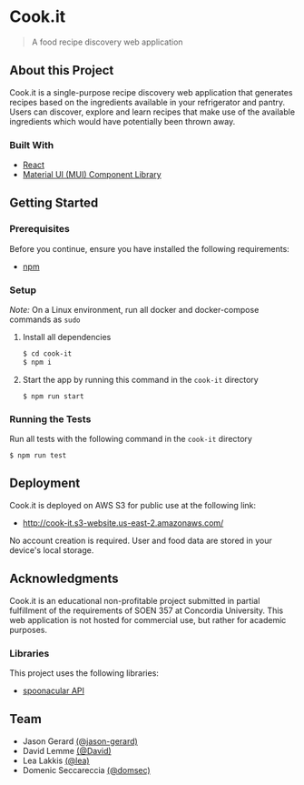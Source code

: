 # Cook.it

> A food recipe discovery web application

## About this Project

Cook.it is a single-purpose recipe discovery web application that generates recipes based on the ingredients available in your refrigerator and pantry. Users can discover, explore and learn recipes that make use of the available ingredients which would have potentially been thrown away.

### Built With

- [React](https://reactjs.org/)
- [Material UI (MUI) Component Library](https://mui.com/)

## Getting Started

### Prerequisites

Before you continue, ensure you have installed the following requirements:
- [npm](https://www.npmjs.com/)

### Setup

*Note:* On a Linux environment, run all docker and docker-compose commands as `sudo`

1. Install all dependencies
    ```sh
    $ cd cook-it
    $ npm i
    ```
2. Start the app by running this command in the `cook-it` directory
    ```
    $ npm run start
    ```

### Running the Tests

Run all tests with the following command in the `cook-it` directory
```
$ npm run test
```

## Deployment

Cook.it is deployed on AWS S3 for public use at the following link:
- http://cook-it.s3-website.us-east-2.amazonaws.com/

No account creation is required. User and food data are stored in your device's local storage.

## Acknowledgments

Cook.it is an educational non-profitable project submitted in partial fulfillment of the requirements of SOEN 357 at Concordia University. This web application is not hosted for commercial use, but rather for academic purposes.

### Libraries

This project uses the following libraries:
- [spoonacular API](https://spoonacular.com/food-api/)

## Team

- Jason Gerard [(@jason-gerard)](https://github.com/jason-gerard)
- David Lemme [(@David)](https://github.com/davrine)
- Lea Lakkis [(@lea)](https://github.com/lealakkis)
- Domenic Seccareccia [(@domsec)](https://github.com/domsec)